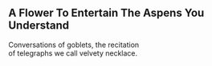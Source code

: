 A Flower To Entertain The Aspens You Understand
-----------------------------------------------
Conversations of goblets, the recitation  
of telegraphs we call velvety necklace.  
